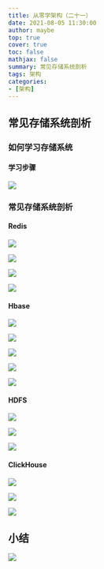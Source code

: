 ```yaml
---
title: 从零学架构（二十一）
date: 2021-08-05 11:30:00
author: maybe
top: true
cover: true
toc: false
mathjax: false
summary: 常见存储系统剖析
tags: 架构
categories:
- [架构]
---
```

## 常见存储系统剖析

### 如何学习存储系统

#### 学习步骤

![](/medias/assets/20210806111832.png)

### 常见存储系统剖析

#### Redis

![](/medias/assets/20210806112308.png)

![](/medias/assets/20210806112439.png)

![](/medias/assets/20210806112608.png)

![](/medias/assets/20210806112734.png)

#### Hbase

![](/medias/assets/20210806113003.png)

![](/medias/assets/20210806113037.png)

![](/medias/assets/20210806113111.png)

![](/medias/assets/20210806113248.png)

![](/medias/assets/20210806113338.png)

#### HDFS

![](/medias/assets/20210806113508.png)

![](/medias/assets/20210806113550.png)

![](/medias/assets/20210806113630.png)

#### ClickHouse

![](/medias/assets/20210806113803.png)

![](/medias/assets/20210806113843.png)

![](/medias/assets/20210806113927.png)

## 小结

![](/medias/assets/常见存储系统剖析.png)